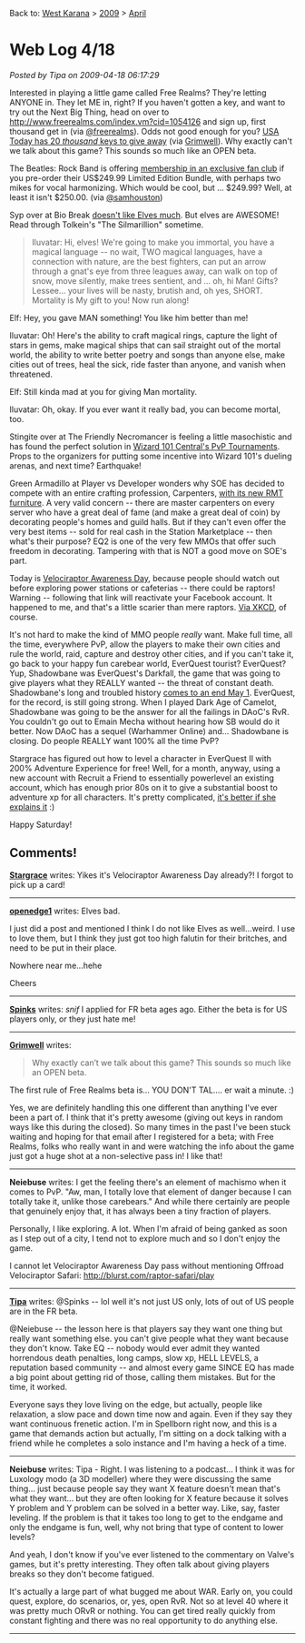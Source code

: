 Back to: [West Karana](/posts/westkarana.md) > [2009](/posts/2009/westkarana.md) > [April](./westkarana.md)
# Web Log 4/18

*Posted by Tipa on 2009-04-18 06:17:29*

Interested in playing a little game called Free Realms? They're letting ANYONE in. They let ME in, right? If you haven't gotten a key, and want to try out the Next Big Thing, head on over to <http://www.freerealms.com/index.vm?cid=1054126> and sign up, first thousand get in (via [@freerealms](http://twitter.com/freerealms)). Odds not good enough for you? [USA Today has 20 *thousand* keys to give away](http://content.usatoday.com/Contests/ContestEntry/Contests.aspx?ContestId=0a3eb78d-e70d-4703-a4ed-6cc6ee8eecc0) (via [Grimwell](http://www.grimwell.com/?p=391)). Why exactly can't we talk about this game? This sounds so much like an OPEN beta.

The Beatles: Rock Band is offering [membership in an exclusive fan club](http://www.destructoid.com/pre-order-the-beatles-rock-band-get-into-special-club-128894.phtml) if you pre-order their US$249.99 Limited Edition Bundle, with perhaps two mikes for vocal harmonizing. Which would be cool, but ... $249.99? Well, at least it isn't $250.00. (via [@samhouston](http://twitter.com/samhouston))

Syp over at Bio Break [doesn't like Elves much](http://biobreak.wordpress.com/2009/04/17/the-no-elf-club/). But elves are AWESOME! Read through Tolkein's "The Silmarillion" sometime. 

> Iluvatar: Hi, elves! We're going to make you immortal, you have a magical language -- no wait, TWO magical languages, have a connection with nature, are the best fighters, can put an arrow through a gnat's eye from three leagues away, can walk on top of snow, move silently, make trees sentient, and ... oh, hi Man! Gifts? Lessee... your lives will be nasty, brutish and, oh yes, SHORT. Mortality is My gift to you! Now run along!

Elf: Hey, you gave MAN something! You like him better than me!

Iluvatar: Oh! Here's the ability to craft magical rings, capture the light of stars in gems, make magical ships that can sail straight out of the mortal world, the ability to write better poetry and songs than anyone else, make cities out of trees, heal the sick, ride faster than anyone, and vanish when threatened.

Elf: Still kinda mad at you for giving Man mortality.

Iluvatar: Oh, okay. If you ever want it really bad, you can become mortal, too.



Stingite over at The Friendly Necromancer is feeling a little masochistic and has found the perfect solution in [Wizard 101 Central's PvP Tournaments](http://thefriendlynecromancer.blogspot.com/2009/04/pvp-tournaments.html). Props to the organizers for putting some incentive into Wizard 101's dueling arenas, and next time? Earthquake!

Green Armadillo at Player vs Developer wonders why SOE has decided to compete with an entire crafting profession, Carpenters, [with its new RMT furniture](http://playervsdeveloper.blogspot.com/2009/04/real-money-transactions-and-conflict-of.html). A very valid concern -- there are master carpenters on every server who have a great deal of fame (and make a great deal of coin) by decorating people's homes and guild halls. But if they can't even offer the very best items -- sold for real cash in the Station Marketplace -- then what's their purpose? EQ2 is one of the very few MMOs that offer such freedom in decorating. Tampering with that is NOT a good move on SOE's part.

Today is [Velociraptor Awareness Day](http://www.facebook.com/event.php?eid=57142076128), because people should watch out before exploring power stations or cafeterias -- there could be raptors! Warning -- following that link will reactivate your Facebook account. It happened to me, and that's a little scarier than mere raptors. [Via XKCD](http://blag.xkcd.com/2009/04/17/miscellaneous-friday-notes/), of course.

It's not hard to make the kind of MMO people *really* want. Make full time, all the time, everywhere PvP, allow the players to make their own cities and rule the world, raid, capture and destroy other cities, and if you can't take it, go back to your happy fun carebear world, EverQuest tourist? EverQuest? Yup, Shadowbane was EverQuest's Darkfall, the game that was going to give players what they REALLY wanted -- the threat of constant death. Shadowbane's long and troubled history [comes to an end May 1](http://biobreak.wordpress.com/2009/04/17/shadowbane-rip/). EverQuest, for the record, is still going strong. When I played Dark Age of Camelot, Shadowbane was going to be the answer for all the failings in DAoC's RvR. You couldn't go out to Emain Mecha without hearing how SB would do it better. Now DAoC has a sequel (Warhammer Online) and... Shadowbane is closing. Do people REALLY want 100% all the time PvP?

Stargrace has figured out how to level a character in EverQuest II with 200% Adventure Experience for free! Well, for a month, anyway, using a new account with Recruit a Friend to essentially powerlevel an existing account, which has enough prior 80s on it to give a substantial boost to adventure xp for all characters. It's pretty complicated, [it's better if she explains it](http://mmoquests.com/2009/04/17/recruit-a-friend-goodness/) :)

Happy Saturday!


## Comments!

**[Stargrace](http://www.mmoquests.com)** writes: Yikes it's Velociraptor Awareness Day already?! I forgot to pick up a card!

---

**[openedge1](http://simple-n-complex.blogspot.com)** writes: Elves bad.

I just did a post and mentioned I think I do not like Elves as well...weird.
I use to love them, but I think they just got too high falutin for their britches, and need to be put in their place.

Nowhere near me...hehe

Cheers

---

**[Spinks](http://spinksville.wordpress.com/)** writes: *snif* I applied for FR beta ages ago. Either the beta is for US players only, or they just hate me!

---

**[Grimwell](http://www.grimwell.com)** writes: 
> Why exactly can’t we talk about this game? This sounds so much like an OPEN beta.


The first rule of Free Realms beta is... YOU DON'T TAL.... er wait a minute. :)

Yes, we are definitely handling this one different than anything I've ever been a part of. I think that it's pretty awesome (giving out keys in random ways like this during the closed). So many times in the past I've been stuck waiting and hoping for that email after I registered for a beta; with Free Realms, folks who really want in and were watching the info about the game just got a huge shot at a non-selective pass in! I like that!

---

**Neiebuse** writes: I get the feeling there's an element of machismo when it comes to PvP. "Aw, man, I totally love that element of danger because I can totally take it, unlike those carebears." And while there certainly are people that genuinely enjoy that, it has always been a tiny fraction of players.

Personally, I like exploring. A lot. When I'm afraid of being ganked as soon as I step out of a city, I tend not to explore much and so I don't enjoy the game.

I cannot let Velociraptor Awareness Day pass without mentioning Offroad Velociraptor Safari: http://blurst.com/raptor-safari/play

---

**[Tipa](https://chasingdings.com)** writes: @Spinks -- lol well it's not just US only, lots of out of US people are in the FR beta.

@Neiebuse -- the lesson here is that players say they want one thing but really want something else. you can't give people what they want because they don't know. Take EQ -- nobody would ever admit they wanted horrendous death penalties, long camps, slow xp, HELL LEVELS, a reputation based community -- and almost every game SINCE EQ has made a big point about getting rid of those, calling them mistakes. But for the time, it worked.

Everyone says they love living on the edge, but actually, people like relaxation, a slow pace and down time now and again. Even if they say they want continuous frenetic action. I'm in Spellborn right now, and this is a game that demands action but actually, I'm sitting on a dock talking with a friend while he completes a solo instance and I'm having a heck of a time.

---

**Neiebuse** writes: Tipa - Right. I was listening to a podcast... I think it was for Luxology modo (a 3D modeller) where they were discussing the same thing... just because people say they want X feature doesn't mean that's what they want... but they are often looking for X feature because it solves Y problem and Y problem can be solved in a better way. Like, say, faster leveling. If the problem is that it takes too long to get to the endgame and only the endgame is fun, well, why not bring that type of content to lower levels?

And yeah, I don't know if you've ever listened to the commentary on Valve's games, but it's pretty interesting. They often talk about giving players breaks so they don't become fatigued.

It's actually a large part of what bugged me about WAR. Early on, you could quest, explore, do scenarios, or, yes, open RvR. Not so at level 40 where it was pretty much ORvR or nothing. You can get tired really quickly from constant fighting and there was no real opportunity to do anything else.

---

